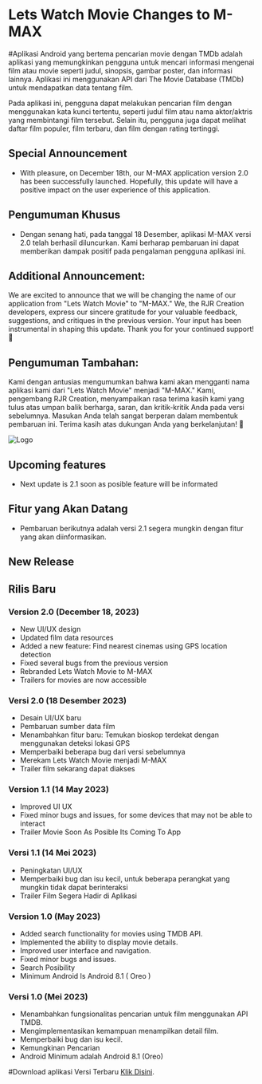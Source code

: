 # Lets Watch Movie Changes to M-MAX

#Aplikasi Android yang bertema pencarian movie dengan TMDb adalah aplikasi yang memungkinkan pengguna untuk mencari informasi mengenai film atau movie seperti judul, sinopsis, gambar poster, dan informasi lainnya. Aplikasi ini menggunakan API dari The Movie Database (TMDb) untuk mendapatkan data tentang film.

Pada aplikasi ini, pengguna dapat melakukan pencarian film dengan menggunakan kata kunci tertentu, seperti judul film atau nama aktor/aktris yang membintangi film tersebut. Selain itu, pengguna juga dapat melihat daftar film populer, film terbaru, dan film dengan rating tertinggi.

## Special Announcement
- With pleasure, on December 18th, our M-MAX application version 2.0 has been successfully launched. Hopefully, this update will have a positive impact on the user experience of this application.

## Pengumuman Khusus
- Dengan senang hati, pada tanggal 18 Desember, aplikasi M-MAX versi 2.0 telah berhasil diluncurkan. Kami berharap pembaruan ini dapat memberikan dampak positif pada pengalaman pengguna aplikasi ini.
  
## Additional Announcement:
We are excited to announce that we will be changing the name of our application from "Lets Watch Movie" to "M-MAX." We, the RJR Creation developers, express our sincere gratitude for your valuable feedback, suggestions, and critiques in the previous version. Your input has been instrumental in shaping this update. Thank you for your continued support! 🚀

## Pengumuman Tambahan:
Kami dengan antusias mengumumkan bahwa kami akan mengganti nama aplikasi kami dari "Lets Watch Movie" menjadi "M-MAX." Kami, pengembang RJR Creation, menyampaikan rasa terima kasih kami yang tulus atas umpan balik berharga, saran, dan kritik-kritik Anda pada versi sebelumnya. Masukan Anda telah sangat berperan dalam membentuk pembaruan ini. Terima kasih atas dukungan Anda yang berkelanjutan! 🚀

![Logo](https://i.ibb.co/mzn3zTB/Screenshot-2023-12-07-144820.png)


## Upcoming features
- Next update is 2.1 soon as posible feature will be informated
## Fitur yang Akan Datang
- Pembaruan berikutnya adalah versi 2.1 segera mungkin dengan fitur yang akan diinformasikan.


## New Release
## Rilis Baru
### Version 2.0 (December 18, 2023)
- New UI/UX design
- Updated film data resources
- Added a new feature: Find nearest cinemas using GPS location detection
- Fixed several bugs from the previous version
- Rebranded Lets Watch Movie to M-MAX
- Trailers for movies are now accessible
  
### Versi 2.0 (18 Desember 2023)
- Desain UI/UX baru
- Pembaruan sumber data film
- Menambahkan fitur baru: Temukan bioskop terdekat dengan menggunakan deteksi lokasi GPS
- Memperbaiki beberapa bug dari versi sebelumnya
- Merekam Lets Watch Movie menjadi M-MAX
- Trailer film sekarang dapat diakses

### Version 1.1 (14 May 2023)
- Improved UI UX 
- Fixed minor bugs and issues, for some devices that may not be able to interact
- Trailer Movie Soon As Posible Its Coming To App
### Versi 1.1 (14 Mei 2023)
- Peningkatan UI/UX
- Memperbaiki bug dan isu kecil, untuk beberapa perangkat yang mungkin tidak dapat berinteraksi
- Trailer Film Segera Hadir di Aplikasi

### Version 1.0 (May 2023)

- Added search functionality for movies using TMDB API.
- Implemented the ability to display movie details.
- Improved user interface and navigation.
- Fixed minor bugs and issues.
- Search Posibility
- Minimum Android Is Android 8.1 ( Oreo )

### Versi 1.0 (Mei 2023)
- Menambahkan fungsionalitas pencarian untuk film menggunakan API TMDB.
- Mengimplementasikan kemampuan menampilkan detail film.
- Memperbaiki bug dan isu kecil.
- Kemungkinan Pencarian
- Android Minimum adalah Android 8.1 (Oreo)




#Download aplikasi Versi Terbaru [Klik Disini](https://github.com/LilAlamin/TA-Sinarmas-Api/releases/Update).

